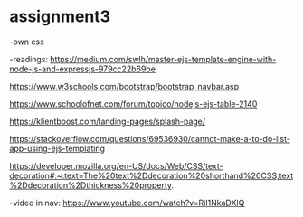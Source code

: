 # assignment3
-own css
 
-readings:
https://medium.com/swlh/master-ejs-template-engine-with-node-js-and-expressjs-979cc22b69be

https://www.w3schools.com/bootstrap/bootstrap_navbar.asp

https://www.schoolofnet.com/forum/topico/nodejs-ejs-table-2140

https://klientboost.com/landing-pages/splash-page/

https://stackoverflow.com/questions/69536930/cannot-make-a-to-do-list-app-using-ejs-templating

https://developer.mozilla.org/en-US/docs/Web/CSS/text-decoration#:~:text=The%20text%2Ddecoration%20shorthand%20CSS,text%2Ddecoration%2Dthickness%20property.

-video in nav:
 https://www.youtube.com/watch?v=RiI1NkaDXlQ
